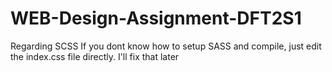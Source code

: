 # WEB-Design-Assignment-DFT2S1

Regarding SCSS
If you dont know how to setup SASS and compile, just edit the index.css file directly. I'll fix that later
